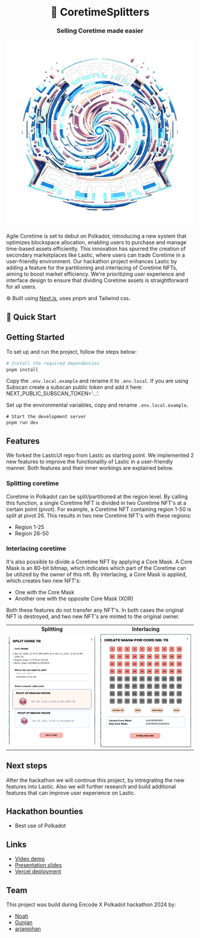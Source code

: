 <div align="center">
  <h1 align="center">🔄 CoretimeSplitters</h1>
  <h3>Selling Coretime made easier</h3>
  <img src="logo.png" alt="logo" />
</div>

Agile Coretime is set to debut on Polkadot, introducing a new system that optimizes blockspace allocation, enabling users to purchase and manage time-based assets efficiently. This innovation has spurred the creation of secondary marketplaces like Lastic, where users can trade Coretime in a user-friendly environment. Our hackathon project enhances Lastic by adding a feature for the partitioning and interlacing of Coretime NFTs, aiming to boost market efficiency. We're prioritizing user experience and interface design to ensure that dividing Coretime assets is straightforward for all users.

⚙️ Built using [Next.js](https://nextjs.org/), uses pnpm and Tailwind css.

<!-- - 💸 **High-Efficiency Liquidity Pools**: Maximize your returns with our unique liquidity pool structure.
- 🤑 **Robust Fee Structure**: Benefit from our competitive 3% fee, optimized to reward liquidity providers generously.
- 🗄️ **Advanced Storage Solutions**: Utilize our dual mapping system for efficient and secure asset management.
- 🌊 **Smart Pool Management**: Experience seamless pool creation, modification, and destruction, ensuring optimal operational efficiency. -->

## 🚀 Quick Start

## Getting Started

To set up and run the project, follow the steps below:

```bash
# Install the required dependencies
pnpm install
```

Copy the `.env.local.example` and rename it to `.env.local`. If you are using Subscan create a subscan public token and add it here: NEXT_PUBLIC_SUBSCAN_TOKEN='...'.

Set up the environmental variables, copy and rename `.env.local.example`.

```
# Start the development server
pnpm run dev
```

## Features
We forked the LasticUI repo from Lastic as starting point. We implemented 2 new features to improve the functionality of Lastic in a user-friendly manner. Both features and their inner workings are explained below.

### Splitting coretime
Coretime in Polkadot can be split/partitioned at the region level. By calling this function, a single Coretime NFT is divided in two Coretime NFT's at a certain point (pivot). For example, a Coretime NFT containing region 1-50 is split at pivot 26. This results in two new Coretime NFT's with these regions:
- Region 1-25
- Region 26-50

### Interlacing coretime
It's also possible to divide a Coretime NFT by applying a Core Mask. A Core Mask is an 80-bit bitmap, which indicates which part of the Coretime can be utilized by the owner of this nft. By interlacing, a Core Mask is applied, which creates two new NFT's:
- One with the Core Mask
- Another one with the opposite Core Mask (XOR)

Both these features do not transfer any NFT's. In both cases the original NFT is destroyed, and two new NFT's are minted to the original owner.

<p align="center">
  <table>
    <tr>
      <td align="center"><strong>Splitting</strong></td>
      <td align="center"><strong>Interlacing</strong></td>
    </tr>
    <tr>
      <td><img src="screenshot-partition.png" width="100%" /></td>
      <td><img src="screenshot-interlace.png" width="100%" /></td>
    </tr>
  </table>
</p>

## Next steps

After the hackathon we will continue this project, by intregrating the new features into Lastic. Also we will further research and build additional features that can improve user experience on Lastic.

## Hackathon bounties

- Best use of Polkadot

## Links

- [Video demo]()
- [Presentation slides](https://docs.google.com/presentation/d/1R3a4RzGgCAwP-xCRWhWLP3KRvVsGh-guHrSSnsNFQkk/edit?usp=sharing)
- [Vercel deployment](https://coretime-splitters-ipopifsl3-arjanjohan.vercel.app)

## Team
This project was build during Encode X Polkadot hackathon 2024 by:

- [Noah](https://www.linkedin.com/in/njoeris/)
- [Gunjan](https://www.linkedin.com/in/gunjan321/)
- [arjanjohan](https://x.com/arjanjohan/)